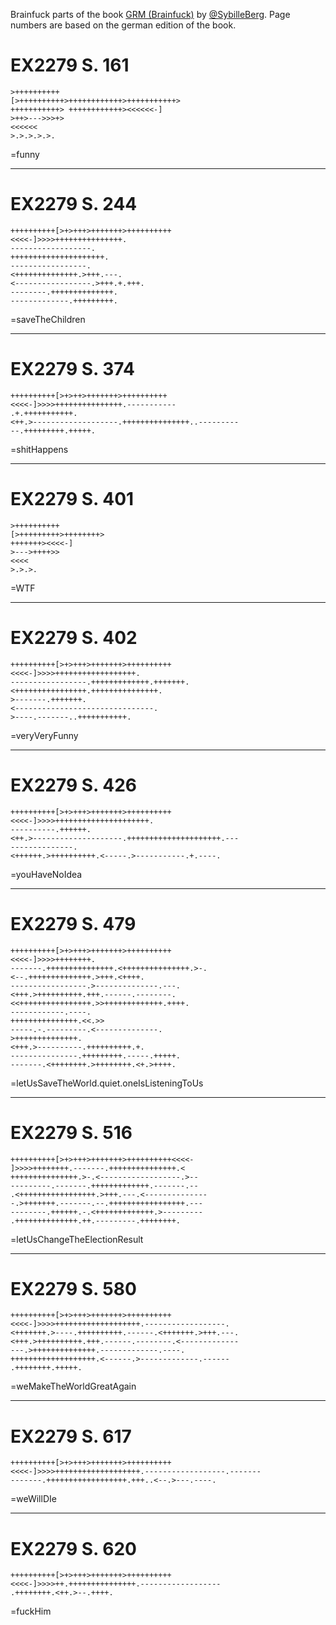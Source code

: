 Brainfuck parts of the book [GRM (Brainfuck)](https://www.sibylleberg.com/de/buecher/grm-brainfuck) by [@SybilleBerg](https://twitter.com/SibylleBerg).
Page numbers are based on the german edition of the book.

EX2279 S. 161
=============

```
>++++++++++
[>++++++++++>++++++++++++>+++++++++++>
+++++++++++> ++++++++++++><<<<<<-]
>++>--->>>+>
<<<<<<
>.>.>.>.>.
```

=funny

---


EX2279 S. 244
=============

```
++++++++++[>+>+++>+++++++>++++++++++
<<<<-]>>>>+++++++++++++++.
------------------.
+++++++++++++++++++++.
-----------------.
<++++++++++++++.>+++.---.
<-----------------.>+++.+.+++.
--------.++++++++++++++.
-------------.+++++++++.
```

=saveTheChildren

---


EX2279 S. 374
=============

```
++++++++++[>+>++>+++++++>++++++++++
<<<<-]>>>>+++++++++++++++.-----------
.+.+++++++++++.
<++.>-------------------.+++++++++++++++..---------
--.+++++++++.+++++.
```

=shitHappens

---


EX2279 S. 401
=============

```
>++++++++++
[>+++++++++>++++++++>
+++++++><<<<-]
>--->++++>>
<<<<
>.>.>.
```

=WTF

---


EX2279 S. 402
=============

```
++++++++++[>+>+++>+++++++>++++++++++
<<<<-]>>>>++++++++++++++++++.
-----------------.+++++++++++++.+++++++.
<++++++++++++++++.+++++++++++++++.
>-------.+++++++.
<-------------------------------.
>----.-------..+++++++++++.
```

=veryVeryFunny

---


EX2279 S. 426
=============

```
++++++++++[>+>+++>+++++++>++++++++++
<<<<-]>>>>+++++++++++++++++++++.
----------.++++++.
<++.>--------------------.+++++++++++++++++++++.---
--------------.
<++++++.>++++++++++.<-----.>-----------.+.----.
```

=youHaveNoIdea

---


EX2279 S. 479
=============

```
++++++++++[>+>+++>+++++++>++++++++++
<<<<-]>>>>++++++++.
-------.+++++++++++++++.<+++++++++++++++.>-.
<--.++++++++++++++.>+++.<++++.
-----------------.>--------------.---.
<+++.>++++++++++.+++.------.--------.
<<++++++++++++++++.>>+++++++++++++.++++.
------------.----.
+++++++++++++++.<<.>>
-----.-.---------.<--------------.
>++++++++++++++.
<+++.>----------.++++++++++.+.
---------------.+++++++++.-----.+++++.
-------.<++++++++.>++++++++.<+.>++++.
```

=letUsSaveTheWorld.quiet.oneIsListeningToUs

---


EX2279 S. 516
=============

```
++++++++++[>+>+++>+++++++>++++++++++<<<<-
]>>>>++++++++.-------.+++++++++++++++.<
+++++++++++++++.>-.<------------------.>--
---------.-------.+++++++++++++.-------.--
.<+++++++++++++++++.>+++.---.<--------------
-.>+++++++.-------.--.+++++++++++++++++.---
--------.++++++.-.<+++++++++++++.>---------
.++++++++++++++.++.---------.++++++++.
```

=letUsChangeTheElectionResult

---


EX2279 S. 580
=============

```
++++++++++[>+>+++>+++++++>++++++++++
<<<<-]>>>>+++++++++++++++++++.------------------.
<+++++++.>----.++++++++++.------.<+++++++.>+++.---.
<+++.>++++++++++.+++.------.--------.<-------------
---.>++++++++++++++.-------------.----.
+++++++++++++++++++.<------.>-------------.------
.++++++++.+++++.
```

=weMakeTheWorldGreatAgain

---


EX2279 S. 617
=============

```
++++++++++[>+>+++>+++++++>++++++++++
<<<<-]>>>>+++++++++++++++++++.------------------.-------
-------.++++++++++++++++++.+++..<--.>---.----.
```

=weWillDIe

---


EX2279 S. 620
=============

```
++++++++++[>+>+++>+++++++>++++++++++
<<<<-]>>>>++.+++++++++++++++.------------------
.++++++++.<++.>--.++++.
```

=fuckHim
